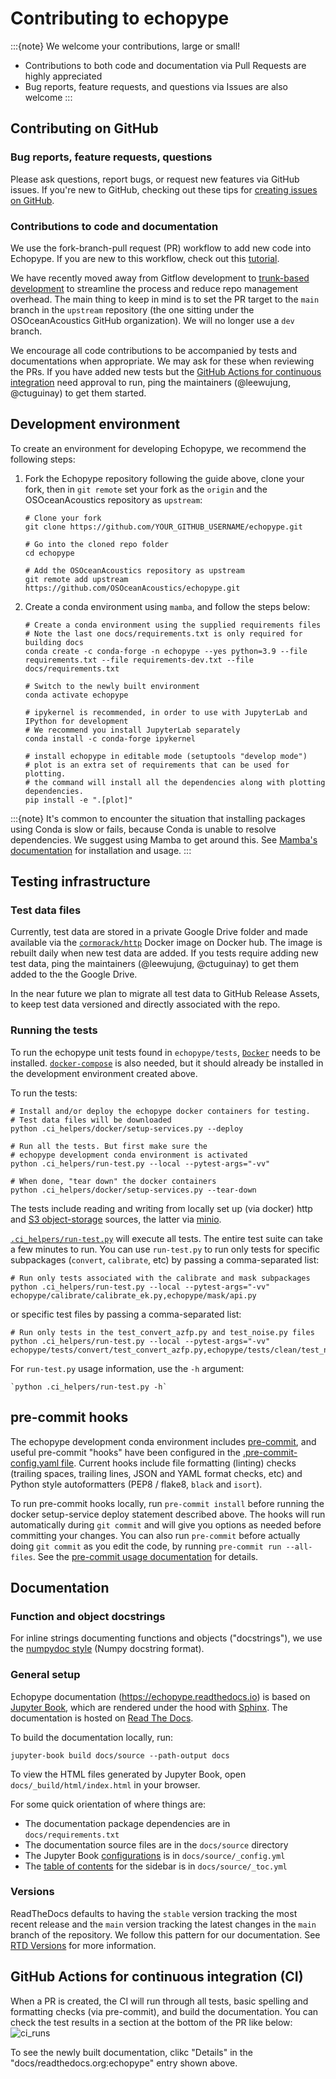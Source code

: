 # Contributing to echopype


:::{note}
We welcome your contributions, large or small!
- Contributions to both code and documentation via Pull Requests are highly appreciated
- Bug reports, feature requests, and questions via Issues are also welcome
:::



## Contributing on GitHub

### Bug reports, feature requests, questions
Please ask questions, report bugs, or request new features via GitHub issues.
If you're new to GitHub, checking out these tips for [creating issues on GitHub](https://medium.com/nyc-planning-digital/writing-a-proper-github-issue-97427d62a20f).

### Contributions to code and documentation
We use the fork-branch-pull request (PR) workflow to add new code into Echopype.
If you are new to this workflow, check out this [tutorial](https://medium.com/swlh/forks-and-pull-requests-how-to-contribute-to-github-repos-8843fac34ce8).

We have recently moved away from Gitflow development to [trunk-based development](https://www.atlassian.com/continuous-delivery/continuous-integration/trunk-based-development) to streamline the process and reduce repo management overhead.
The main thing to keep in mind is to set the PR target to the `main` branch in the `upstream` repository (the one sitting under the OSOceanAcoustics GitHub organization).
We will no longer use a `dev` branch.

We encourage all code contributions to be accompanied by tests and documentations when appropriate.
We may ask for these when reviewing the PRs.
If you have added new tests but the [GitHub Actions for continuous integration](#github-actions-for-continuous-integration-ci) need approval to run, ping the maintainers (@leewujung, @ctuguinay) to get them started.



## Development environment

To create an environment for developing Echopype, we recommend the following steps:

1. Fork the Echopype repository following the guide above, clone your fork, then in `git remote` set your fork as the `origin` and the OSOceanAcoustics repository as `upstream`:
    ```shell
    # Clone your fork
    git clone https://github.com/YOUR_GITHUB_USERNAME/echopype.git

    # Go into the cloned repo folder
    cd echopype

    # Add the OSOceanAcoustics repository as upstream
    git remote add upstream https://github.com/OSOceanAcoustics/echopype.git
    ```

2. Create a conda environment using `mamba`, and follow the steps below:
    ```shell
    # Create a conda environment using the supplied requirements files
    # Note the last one docs/requirements.txt is only required for building docs
    conda create -c conda-forge -n echopype --yes python=3.9 --file requirements.txt --file requirements-dev.txt --file docs/requirements.txt

    # Switch to the newly built environment
    conda activate echopype

    # ipykernel is recommended, in order to use with JupyterLab and IPython for development
    # We recommend you install JupyterLab separately
    conda install -c conda-forge ipykernel

    # install echopype in editable mode (setuptools "develop mode")
    # plot is an extra set of requirements that can be used for plotting.
    # the command will install all the dependencies along with plotting dependencies.
    pip install -e ".[plot]"
    ```

:::{note}
It's common to encounter the situation that installing packages using Conda is slow or fails,
because Conda is unable to resolve dependencies.
We suggest using Mamba to get around this.
See [Mamba's documentation](https://mamba.readthedocs.io/en/latest/) for installation and usage.
:::



## Testing infrastructure

### Test data files

Currently, test data are stored in a private Google Drive folder and
made available via the [`cormorack/http`](https://hub.docker.com/r/cormorack/http)
Docker image on Docker hub.
The image is rebuilt daily when new test data are added.
If you tests require adding new test data, ping the maintainers (@leewujung, @ctuguinay)
to get them added to the the Google Drive.

In the near future we plan to migrate all test data to GitHub Release Assets,
to keep test data versioned and directly associated with the repo.


### Running the tests

To run the echopype unit tests found in `echopype/tests`,
[`Docker`](https://docs.docker.com/get-docker/) needs to be installed.
[`docker-compose`](https://docs.docker.com/compose/) is also needed,
but it should already be installed in the development environment created above.

To run the tests:
```shell
# Install and/or deploy the echopype docker containers for testing.
# Test data files will be downloaded
python .ci_helpers/docker/setup-services.py --deploy

# Run all the tests. But first make sure the
# echopype development conda environment is activated
python .ci_helpers/run-test.py --local --pytest-args="-vv"

# When done, "tear down" the docker containers
python .ci_helpers/docker/setup-services.py --tear-down
```

The tests include reading and writing from locally set up (via docker)
http and [S3 object-storage](https://en.wikipedia.org/wiki/Amazon_S3) sources,
the latter via [minio](https://minio.io).

[`.ci_helpers/run-test.py`](https://github.com/OSOceanAcoustics/echopype/blob/main/.ci_helpers/run-test.py)
will execute all tests.
The entire test suite can take a few minutes to run.
You can use `run-test.py` to run only tests for specific subpackages
(`convert`, `calibrate`, etc) by passing a comma-separated list:
```shell
# Run only tests associated with the calibrate and mask subpackages
python .ci_helpers/run-test.py --local --pytest-args="-vv" echopype/calibrate/calibrate_ek.py,echopype/mask/api.py
```
or specific test files by passing a comma-separated list:
```shell
# Run only tests in the test_convert_azfp.py and test_noise.py files
python .ci_helpers/run-test.py --local --pytest-args="-vv"  echopype/tests/convert/test_convert_azfp.py,echopype/tests/clean/test_noise.py
```

For `run-test.py` usage information, use the ``-h`` argument:
```shell
`python .ci_helpers/run-test.py -h`
```



## pre-commit hooks

The echopype development conda environment includes [pre-commit](https://pre-commit.com),
and useful pre-commit "hooks" have been configured in the
[.pre-commit-config.yaml file](https://github.com/OSOceanAcoustics/echopype/blob/main/.pre-commit-config.yaml).
Current hooks include file formatting (linting) checks
(trailing spaces, trailing lines, JSON and YAML format checks, etc)
and Python style autoformatters (PEP8 / flake8, `black` and `isort`).

To run pre-commit hooks locally, run `pre-commit install` before running the
docker setup-service deploy statement described above.
The hooks will run automatically during `git commit` and will give you
options as needed before committing your changes.
You can also run `pre-commit` before actually doing `git commit` as you edit the code,
by running `pre-commit run --all-files`.
See the [pre-commit usage documentation](https://pre-commit.com/#usage) for details.



<!--
OLD CONTENT WHEN WE USED A DEV BRANCH
CURRENT CI RUNS ENTIRE TEST SUITE FOR PR TO MAIN

echopype makes extensive use of GitHub Actions for continuous integration (CI)
of unit tests and other code quality controls. Every pull request (PR) triggers the CI.
See `echopype/.github/workflows <https://github.com/OSOceanAcoustics/echopype/tree/main/.github/workflows>`_,
especially `pr.yaml <https://github.com/OSOceanAcoustics/echopype/blob/main/.github/workflows/pr.yaml>`_.

The entire test suite can be a bit slow, taking up to 40 minutes or more.
To mitigate this, the CI default is to run tests only for subpackages that
were modified in the PR; this is done via ``.ci_helpers/run-test.py``
(see the `Running the tests`_ section). To have the CI execute the
entire test suite, add the string "[all tests ci]" to the PR title.
Under special circumstances, when the submitted changes have a
very limited scope (such as contributions to the documentation)
or you know exactly what you're doing
(you're a seasoned echopype contributor), the CI can be skipped.
This is done by adding the string "[skip ci]" to the PR title. -->



## Documentation

### Function and object docstrings

For inline strings documenting functions and objects ("docstrings"),
we use the [numpydoc style](https://numpydoc.readthedocs.io/en/latest/format.html) (Numpy docstring format).


### General setup

Echopype documentation (https://echopype.readthedocs.io) is based on [Jupyter Book](https://jupyterbook.org/en/stable/intro.html),
which are rendered under the hood with [Sphinx](https://www.sphinx-doc.org).
The documentation is hosted on [Read The Docs](https://readthedocs.org).

To build the documentation locally, run:
```shell
jupyter-book build docs/source --path-output docs
```

To view the HTML files generated by Jupyter Book, open `docs/_build/html/index.html` in your browser.

For some quick orientation of where things are:
- The documentation package dependencies are in `docs/requirements.txt`
- The documentation source files are in the `docs/source` directory
- The Jupyter Book [configurations](https://jupyterbook.org/en/stable/customize/config.html)
  is in `docs/source/_config.yml`
- The [table of contents](https://jupyterbook.org/en/stable/structure/toc.html) for the sidebar
  is in `docs/source/_toc.yml`

### Versions

ReadTheDocs defaults to having the `stable` version tracking the most recent release and the `main` version tracking the latest changes in the `main` branch of the repository. We follow this pattern for our documentation. See [RTD Versions](https://docs.readthedocs.io/en/stable/versions.html) for more information.



## GitHub Actions for continuous integration (CI)
When a PR is created, the CI will run through all tests, basic spelling and formatting checks
(via pre-commit), and build the documentation.
You can check the test results in a section at the bottom of the PR like below:
![ci_runs](https://user-images.githubusercontent.com/15334215/165646718-ebfd4041-b110-4b54-a5b9-54a7a08bc982.png)

To see the newly built documentation, clikc  "Details" in the
"docs/readthedocs.org:echopype" entry shown above.
